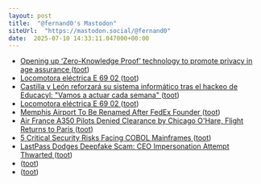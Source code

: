 ```yaml
---
layout: post
title:  "@fernand0's Mastodon"
siteUrl:  "https://mastodon.social/@fernand0"
date:  2025-07-10 14:33:11.047000+00:00
---
```

*  [Opening up ‘Zero-Knowledge Proof’ technology to promote privacy in age assurance ](https://blog.google/technology/safety-security/opening-up-zero-knowledge-proof-technology-to-promote-privacy-in-age-assurance) ([toot](https://mastodon.social/@fernand0/114829426100928201))
*  [Locomotora eléctrica E 69 02 ](https://www.flickr.com/photos/fernand0/54636734274) ([toot](https://mastodon.social/@fernand0/114828710725177141))
*  [Castilla y León reforzará su sistema informático tras el hackeo de Educacyl: "Vamos a actuar cada semana" ](https://www.elespanol.com/castilla-y-leon/region/20250703/castilla-leon-reforzara-sistema-informatico-hackeo-educacyl-vamos-actuar-semana/1003743832343_0.htm) ([toot](https://mastodon.social/@fernand0/114828683582937283))
*  [Locomotora eléctrica E 69 02 ](https://www.flickr.com/photos/fernand0/54636734274) ([toot](https://mastodon.social/@fernand0/114828459683271127))
*  [Memphis Airport To Be Renamed After FedEx Founder   ](https://airlinegeeks.com/2025/06/27/memphis-airport-to-be-renamed-after-fedex-founder/) ([toot](https://mastodon.social/@fernand0/114828402535436663))
*  [Air France A350 Pilots Denied Clearance by Chicago O'Hare, Flight Returns to Paris ](https://aviationa2z.com/index.php/2025/06/30/air-france-flight-denied-clearance-by-chicago) ([toot](https://mastodon.social/@fernand0/114828221478186479))
*  [5 Critical Security Risks Facing COBOL Mainframes ](https://www.tripwire.com/state-of-security/critical-security-risks-facing-cobol-mainframe) ([toot](https://mastodon.social/@fernand0/114827938491414078))
*  [LastPass Dodges Deepfake Scam: CEO Impersonation Attempt Thwarted ](https://hackread.com/lastpass-deepfake-scam-ceo-impersonation-thwarted) ([toot](https://mastodon.social/@fernand0/114826395487188736))
*  [ ](https://social.hispa.net/@hispa) ([toot](https://mastodon.social/@fernand0/114825130633952393))
*  [ ](https://mastodon.social/users/fernand0/statuses/114825129173948311/activity) ([toot](https://mastodon.social/users/fernand0/statuses/114825129173948311/activity))
